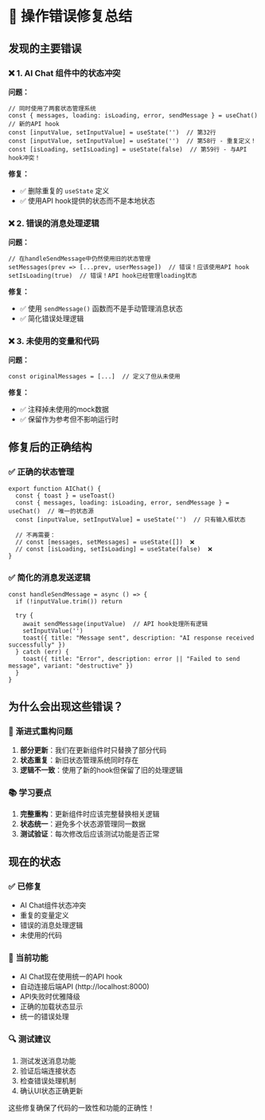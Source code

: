 # 🚨 操作错误修复总结

## 发现的主要错误

### ❌ **1. AI Chat 组件中的状态冲突**
**问题：**
```tsx
// 同时使用了两套状态管理系统
const { messages, loading: isLoading, error, sendMessage } = useChat()  // 新的API hook
const [inputValue, setInputValue] = useState('')  // 第32行
const [inputValue, setInputValue] = useState('')  // 第58行 - 重复定义！
const [isLoading, setIsLoading] = useState(false)  // 第59行 - 与API hook冲突！
```

**修复：**
- ✅ 删除重复的 `useState` 定义
- ✅ 使用API hook提供的状态而不是本地状态

### ❌ **2. 错误的消息处理逻辑**
**问题：**
```tsx
// 在handleSendMessage中仍然使用旧的状态管理
setMessages(prev => [...prev, userMessage])  // 错误！应该使用API hook
setIsLoading(true)  // 错误！API hook已经管理loading状态
```

**修复：**
- ✅ 使用 `sendMessage()` 函数而不是手动管理消息状态
- ✅ 简化错误处理逻辑

### ❌ **3. 未使用的变量和代码**
**问题：**
```tsx
const originalMessages = [...]  // 定义了但从未使用
```

**修复：**
- ✅ 注释掉未使用的mock数据
- ✅ 保留作为参考但不影响运行时

## 修复后的正确结构

### ✅ **正确的状态管理**
```tsx
export function AIChat() {
  const { toast } = useToast()
  const { messages, loading: isLoading, error, sendMessage } = useChat()  // 唯一的状态源
  const [inputValue, setInputValue] = useState('')  // 只有输入框状态
  
  // 不再需要：
  // const [messages, setMessages] = useState([])  ❌
  // const [isLoading, setIsLoading] = useState(false)  ❌
}
```

### ✅ **简化的消息发送逻辑**
```tsx
const handleSendMessage = async () => {
  if (!inputValue.trim()) return

  try {
    await sendMessage(inputValue)  // API hook处理所有逻辑
    setInputValue('')
    toast({ title: "Message sent", description: "AI response received successfully" })
  } catch (err) {
    toast({ title: "Error", description: error || "Failed to send message", variant: "destructive" })
  }
}
```

## 为什么会出现这些错误？

### 🔄 **渐进式重构问题**
1. **部分更新**：我们在更新组件时只替换了部分代码
2. **状态重复**：新旧状态管理系统同时存在
3. **逻辑不一致**：使用了新的hook但保留了旧的处理逻辑

### 📚 **学习要点**
1. **完整重构**：更新组件时应该完整替换相关逻辑
2. **状态统一**：避免多个状态源管理同一数据
3. **测试验证**：每次修改后应该测试功能是否正常

## 现在的状态

### ✅ **已修复**
- AI Chat组件状态冲突
- 重复的变量定义
- 错误的消息处理逻辑
- 未使用的代码

### 🎯 **当前功能**
- AI Chat现在使用统一的API hook
- 自动连接后端API (http://localhost:8000)
- API失败时优雅降级
- 正确的加载状态显示
- 统一的错误处理

### 🔍 **测试建议**
1. 测试发送消息功能
2. 验证后端连接状态
3. 检查错误处理机制
4. 确认UI状态正确更新

这些修复确保了代码的一致性和功能的正确性！